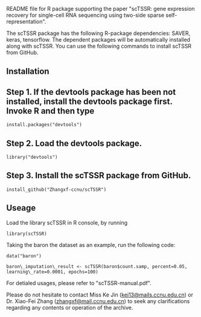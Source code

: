 README file for R package supporting the paper "scTSSR: gene expression recovery for single-cell RNA sequencing using two-side sparse self-representation".


The scTSSR package has the following R-package dependencies: SAVER, keras, tensorflow.
The dependent packages will be automatically installed along with scTSSR. You can use the following commands to install scTSSR from GitHub.

Installation
----------------------
## Step 1. If the devtools package has been not installed, install the devtools package first. Invoke R and then type

`install.packages("devtools")`

## Step 2. Load the devtools package.

`library("devtools")`

## Step 3. Install the scTSSR package from GitHub.

`install_github("Zhangxf-ccnu/scTSSR")`


Useage
----------------------
Load the library scTSSR in R console, by running

`library(scTSSR)`

Taking the baron the dataset as an example, run the following code:

`data("baron")`

`baron\_imputation\_result <- scTSSR(baron$count.samp, percent=0.05, learning\_rate=0.0001, epochs=100)`

For detialed usages, please refer to "scTSSR-manual.pdf".

Please do not hesitate to contact Miss Ke Jin (kej13@mails.ccnu.edu.cn) or Dr. Xiao-Fei Zhang (zhangxf@mail.ccnu.edu.cn) to seek any clarifications regarding any contents or operation of the archive.







